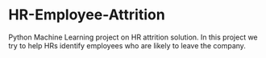 # HR-Employee-Attrition
Python Machine Learning project on HR attrition solution. In this project we try to help HRs identify employees who are likely to leave the company.
